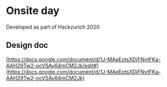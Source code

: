 # Onsite day
Developed as part of Hackzurich 2020

## Design doc
[https://docs.google.com/document/d/1J-MAeEotsXDjFNytFKa-AAH29Tw2-ocVSAv64mCM2Jk/edit#](https://docs.google.com/document/d/1J-MAeEotsXDjFNytFKa-AAH29Tw2-ocVSAv64mCM2Jk)